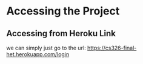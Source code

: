 # Accessing the Project
## Accessing from Heroku Link
we can simply just go to the url: https://cs326-final-het.herokuapp.com/login
